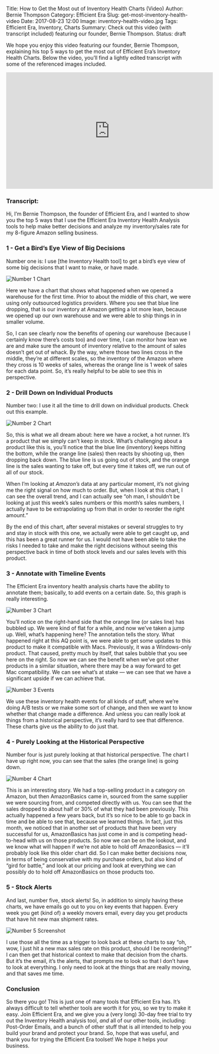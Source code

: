Title: How to Get the Most out of Inventory Health Charts (Video)
Author: Bernie Thompson
Category: Efficient Era
Slug: get-most-inventory-health-video
Date: 2017-08-23 12:00
Image: inventory-health-video.jpg
Tags: Efficient Era, Inventory, Charts
Summary: Check out this video (with transcript included) featuring our founder, Bernie Thompson.
Status: draft

We hope you enjoy this video featuring our founder, Bernie Thompson, explaining his top 5 ways to get the most out of Efficient Era’s Inventory Health Charts. Below the video, you’ll find a lightly edited transcript with some of the referenced images included. 

<iframe width="560" height="315" src="https://www.youtube.com/embed/TIJU42k33TY" frameborder="0" allowfullscreen></iframe>

### Transcript:

Hi, I’m Bernie Thompson, the founder of Efficient Era, and I wanted to show you the top 5 ways that I use the Efficient Era Inventory Health Analysis tools to help make better decisions and analyze my inventory/sales rate for my 8-figure Amazon selling business.

### 1 - Get a Bird’s Eye View of Big Decisions

Number one is: I use [the Inventory Health tool] to get a bird’s eye view of some big decisions that I want to make, or have made. 

![Number 1 Chart](/images/blog/2017/08/part1-chart.png)

Here we have a chart that shows what happened when we opened a warehouse for the first time. Prior to about the middle of this chart, we were using only outsourced logistics providers. Where you see that blue line dropping, that is our inventory at Amazon getting a lot more lean, because we opened up our own warehouse and we were able to ship things in in smaller volume. 

So, I can see clearly now the benefits of opening our warehouse (because I certainly know there’s costs too) and over time, I can monitor how lean we are and make sure the amount of inventory relative to the amount of sales doesn’t get out of whack. By the way, where those two lines cross in the middle, they’re at different scales, so the inventory of the Amazon where they cross is 10 weeks of sales, whereas the orange line is 1 week of sales for each data point. So, it’s really helpful to be able to see this in perspective. 

### 2 - Drill Down on Individual Products

Number two: I use it all the time to drill down on individual products. Check out this example. 

![Number 2 Chart](/images/blog/2017/08/part2-chart.png)

So, this is what we all dream about: here we have a rocket, a hot runner. It’s a product that we  simply can’t keep in stock. What’s challenging about a product like this is, you’ll notice that the blue line (inventory) keeps hitting the bottom, while the orange line (sales) then reacts by shooting up, then dropping back down. The blue line is us going out of stock, and the orange line is the sales wanting to take off, but every time it takes off, we run out of all of our stock. 

When I’m looking at *Amazon’s* data at any particular moment, it’s not giving me the right signal on how much to order. But, when I look at this chart, I can see the overall trend, and I can actually see “oh man, I shouldn’t be looking at just this week’s sales numbers or this month’s sales numbers, I actually have to be extrapolating up from that in order to reorder the right amount.” 

By the end of this chart, after several mistakes or several struggles to try and stay in stock with this one, we actually were able to get caught up, and this has been a great runner for us. I would not have been able to take the risks I needed to take and make the right decisions without seeing this perspective back in time of both stock levels and our sales levels with this product. 

### 3 - Annotate with Timeline Events

The Efficient Era inventory health analysis charts have the ability to annotate them; basically, to add events on a certain date. So, this graph is really interesting. 

![Number 3 Chart](/images/blog/2017/08/part3-chart.png)

You’ll notice on the right-hand side that the orange line (or sales line) has bubbled up. We were kind of flat for a while, and now we’ve taken a jump up. Well, what’s happening here? The annotation tells the story. What happened right at this AQ point is, we were able to get some updates to this product to make it compatible with Macs. Previously, it was a Windows-only product. That caused, pretty much by itself, that sales bubble that you see here on the right. So now we can see the benefit when we’ve got other products in a similar situation, where there may be a way forward to get Mac compatibility. We can see what’s at stake — we can see that we have a significant upside if we can achieve that. 

![Number 3 Events](/images/blog/2017/08/part3-events.png)

We use these inventory health events for all kinds of stuff, where we’re doing A/B tests or we make some sort of change, and then we want to know whether that change made a difference. And unless you can really look at things from a historical perspective, it’s really hard to see that difference. These charts give us the ability to do just that.

### 4 - Purely Looking at the Historical Perspective

Number four is just purely looking at that historical perspective. The chart I have up right now, you can see that the sales (the orange line) is going down. 

![Number 4 Chart](/images/blog/2017/08/part4-chart.png)

This is an interesting story. We had a top-selling product in a category on Amazon, but then AmazonBasics came in, sourced from the same supplier we were sourcing from, and competed directly with us. You can see that the sales dropped to about half or 30% of what they had been previously. This actually happened a few years back, but it’s so nice to be able to go back in time and be able to see that, because we learned things. In fact, just this month, we noticed that in another set of products that have been very successful for us, AmazonBasics has just come in and is competing head-to-head with us on those products. So now we can be on the lookout, and we know what will happen if we’re not able to hold off AmazonBasics — it’ll probably look like this older chart did. So I can make better decisions now, in terms of being conservative with my purchase orders, but also kind of “gird for battle,” and look at our pricing and look at everything we can possibly do to hold off AmazonBasics on those products too. 

### 5 - Stock Alerts

And last, number five, stock alerts! So, in addition to simply having these charts, we have emails go out to you on key events that happen. Every week you get (kind of) a weekly movers email, every day you get products that have hit new max shipment rates. 

![Number 5 Screenshot](/images/blog/2017/08/part5-screenshot.png)

I use those all the time as a trigger to look back at these charts to say “oh, wow, I just hit a new max sales rate on this product, should I be reordering?” I can then get that historical context to make that decision from the charts. But it’s the email, it’s the alerts, that prompts me to look so that I don’t have to look at everything. I only need to look at the things that are really moving, and that saves me time. 

### Conclusion

So there you go! This is just one of many tools that Efficient Era has. It’s always difficult to tell whether tools are worth it for you, so we try to make it easy.  Join Efficient Era, and we give you a (very long) 30-day free trial to try out the Inventory Health analysis tool, *and* all of our other tools, including: Post-Order Emails, and a bunch of other stuff that is all intended to help you build your brand and protect your brand. So, hope that was useful, and thank you for trying the Efficient Era toolset! We hope it helps your business.
